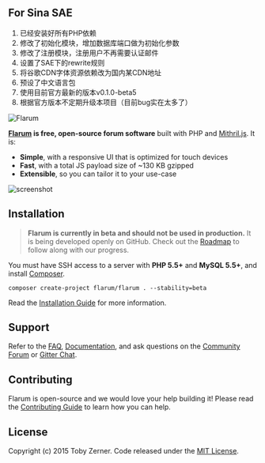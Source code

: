 ## For Sina SAE
1. 已经安装好所有PHP依赖
2. 修改了初始化模块，增加数据库端口做为初始化参数
3. 修改了注册模块，注册用户不再需要认证邮件
4. 设置了SAE下的rewrite规则
5. 将谷歌CDN字体资源依赖改为国内某CDN地址
6. 预设了中文语言包
7. 使用目前官方最新的版本v0.1.0-beta5
8. 根据官方版本不定期升级本项目（目前bug实在太多了）

![Flarum](http://flarum.org/img/logo.png)

**[Flarum](http://flarum.org) is free, open-source forum software** built with PHP and [Mithril.js](http://mithril.js.org). It is:

* **Simple**, with a responsive UI that is optimized for touch devices
* **Fast**, with a total JS payload size of ~130 KB gzipped
* **Extensible**, so you can tailor it to your use-case

![screenshot](http://flarum.org/img/screenshot.png)

## Installation

> **Flarum is currently in beta and should not be used in production.** It is being developed openly on GitHub. Check out the [Roadmap](http://flarum.org/roadmap) to follow along with our progress.

You must have SSH access to a server with **PHP 5.5+** and **MySQL 5.5+**, and install [Composer](https://getcomposer.org).

```
composer create-project flarum/flarum . --stability=beta
```

Read the [Installation Guide](http://flarum.org/docs/installation) for more information.

## Support

Refer to the [FAQ](http://flarum.org/docs/faq), [Documentation](http://flarum.org/docs), and ask questions on the [Community Forum](http://discuss.flarum.org) or [Gitter Chat](https://gitter.im/flarum/flarum).

## Contributing

Flarum is open-source and we would love your help building it! Please read the [Contributing Guide](https://github.com/flarum/flarum/blob/master/CONTRIBUTING.md) to learn how you can help.

## License

Copyright (c) 2015 Toby Zerner. Code released under the [MIT License](https://github.com/flarum/flarum/blob/master/LICENSE).
